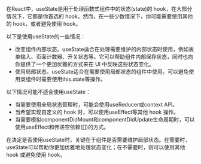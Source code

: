 在React中，useState是用于处理函数式组件中的状态(state)的 hook，在大部分情况下，它都是你首选的 hook。然而，在一些少数情况下，你可能需要使用其他的 hook，或者避免使用 hook。

以下是使用useState的一些情况：
- 改变组件内部状态。useState适合在处理需要维护的内部状态时使用，例如表单输入、页面计数器、开关状态等。它可以帮助组件内部保存状态，同时也向你提供了一个更加优雅的方式来在 UI 中反映这些状态变化。
- 使用局部状态。useState适合在需要使用局部状态的组件中使用。可以避免使用类组件时需要使用this.state等操作。

以下情况可能不适合使用useState：
- 当需要使用全局状态管理时，可能会使用useReducer或context API。
- 当希望实现自定义的 hook 时，可以使用useEffect等其他 hook 操作。
- 当需要模拟componentDidMount和componentDidUpdate生命周期时，可以使用useEffect和传递空依赖([])的方式。

在决定是否使用useState时，关键在于组件是否需要维护局部状态。在需要时，useState可以帮助你更加优雅地处理状态变化；在不需要时，则可以使用其他 hook 或避免使用 hook。
